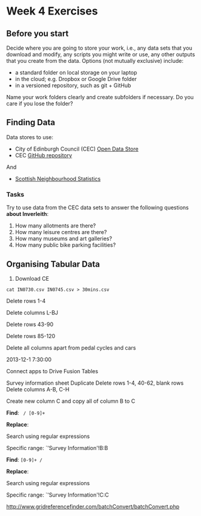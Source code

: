 # Week 4 Exercises

## Before you start

Decide where you are going to store your work, i.e., any data sets that you download and modify, any scripts you might write or use, any other outputs that you create from the data. Options (not mutually exclusive) include:

* a standard folder on local storage on your laptop
* in the cloud; e.g. Dropbox or Google Drive folder
* in a versioned repository, such as git + GitHub

Name your work folders clearly and create subfolders if necessary. Do you care if you lose the folder?


## Finding Data

Data stores to use:

* City of Edinburgh Council (CEC) [Open Data Store](http://www.edinburghopendata.info/dataset)
* CEC [GitHub repository](https://github.com/edinburghcouncil/datasets)

And

* [Scottish Neighbourhood Statistics](http://www.sns.gov.uk/default.aspx)

### Tasks

Try to use data from the CEC data sets to answer the following questions **about Inverleith**:

1. How many allotments are there?
2. How many leisure centres are there?
3. How many museums and art galleries?
4. How many public bike parking facilities?




## Organising Tabular Data

1. Download CE

```
cat IN0730.csv IN0745.csv > 30mins.csv
```

Delete rows 1-4

Delete columns L-BJ

Delete rows 43-90

Delete rows 85-120

Delete all columns apart from pedal cycles and cars

2013-12-1 7:30:00

Connect apps to Drive
Fusion Tables

Survey information sheet
Duplicate
Delete rows 1-4, 40-62, blank rows
Delete columns A-B, C-H

Create new column C and copy all of column B to C

**Find**: ` / [0-9]+`

**Replace**: `  ` 

Search using regular expressions

Specific range: `'Survey Information'!B:B

**Find**: `[0-9]+ / `

**Replace**: `  ` 

Search using regular expressions

Specific range: `'Survey Information'!C:C

http://www.gridreferencefinder.com/batchConvert/batchConvert.php

